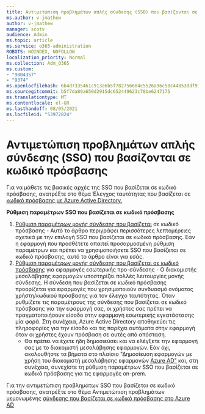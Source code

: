 ```yaml
---
title: Αντιμετώπιση προβλημάτων απλής σύνδεσης (SSO) που βασίζονται σε κωδικό πρόσβασης
ms.author: v-jmathew
author: v-jmathew
manager: scotv
audience: Admin
ms.topic: article
ms.service: o365-administration
ROBOTS: NOINDEX, NOFOLLOW
localization_priority: Normal
ms.collection: Adm_O365
ms.custom:
- "9004357"
- "9374"
ms.openlocfilehash: 6b4d7335461c913a6b5f782756684c5526a96c58c44853ddf9154aa51607bd4a
ms.sourcegitcommit: b5f7da89a650d2915dc652449623c78be6247175
ms.translationtype: MT
ms.contentlocale: el-GR
ms.lasthandoff: 08/05/2021
ms.locfileid: "53972824"
---
```

# <a name="troubleshoot-password-based-seamless-single-sign-on-sso-issues"></a>Αντιμετώπιση προβλημάτων απλής σύνδεσης (SSO) που βασίζονται σε κωδικό πρόσβασης

Για να μάθετε τις βασικές αρχές της SSO που βασίζεται σε κωδικό πρόσβασης, ανατρέξτε στο θέμα Έλεγχος ταυτότητας που βασίζεται σε [κωδικό πρόσβασης με Azure Active Directory.](https://docs.microsoft.com/azure/active-directory/fundamentals/auth-password-based-sso)

**Ρύθμιση παραμέτρων SSO που βασίζεται σε κωδικό πρόσβασης**

1. [Ρύθμιση παραμέτρων μονής σύνδεσης που βασίζεται](https://docs.microsoft.com/azure/active-directory/manage-apps/configure-password-single-sign-on-non-gallery-applications) σε κωδικό πρόσβασης - Αυτό το άρθρο περιγράφει περισσότερες λεπτομέρειες σχετικά με την επιλογή SSO που βασίζεται σε κωδικό πρόσβασης. Εάν η εφαρμογή που προσθέτετε απαιτεί προσαρμοσμένη ρύθμιση παραμέτρων και πρέπει να χρησιμοποιήσετε SSO που βασίζεται σε κωδικό πρόσβασης, αυτό το άρθρο είναι για εσάς.
2. [Ρύθμιση παραμέτρων μονής σύνδεσης που βασίζεται σε κωδικό πρόσβασης](https://docs.microsoft.com/azure/active-directory/manage-apps/application-proxy-configure-single-sign-on-password-vaulting) για εφαρμογές εσωτερικής προ-σύνδεσης - Ο διακομιστής μεσολάβησης εφαρμογών υποστηρίζει πολλές λειτουργίες μονής σύνδεσης. Η σύνδεση που βασίζεται σε κωδικό πρόσβασης προορίζεται για εφαρμογές που χρησιμοποιούν συνδυασμό ονόματος χρήστη/κωδικού πρόσβασης για τον έλεγχο ταυτότητας. Όταν ρυθμίζετε τις παραμέτρους της σύνδεσης που βασίζεται σε κωδικό πρόσβασης για την εφαρμογή σας, οι χρήστες σας πρέπει να πραγματοποιήσουν είσοδο στην εφαρμογή εσωτερικής εγκατάστασης μία φορά. Στη συνέχεια, Azure Active Directory αποθηκεύει τις πληροφορίες για την είσοδο και τις παρέχει αυτόματα στην εφαρμογή όταν οι χρήστες έχουν πρόσβαση σε αυτές από απόσταση.
    - Θα πρέπει να έχετε ήδη δημοσιεύσει και να ελέγξετε την εφαρμογή σας με το διακομιστή μεσολάβησης εφαρμογών. Εάν όχι, ακολουθήστε τα βήματα στο πλαίσιο "Δημοσίευση εφαρμογών με χρήση του διακομιστή μεσολάβησης εφαρμογών [Azure AD"](https://docs.microsoft.com/azure/active-directory/manage-apps/application-proxy-add-on-premises-application) και, στη συνέχεια, συνεχίστε τη ρύθμιση παραμέτρων SSO που βασίζεται σε κωδικό πρόσβασης για τις εφαρμογές on-prem.

Για την αντιμετώπιση προβλημάτων SSO που βασίζεται σε κωδικό πρόσβασης, ανατρέξτε στο θέμα Αντιμετώπιση προβλημάτων μεμονωμένης [σύνδεσης που βασίζεται σε κωδικό πρόσβασης στο Azure AD](https://docs.microsoft.com/azure/active-directory/manage-apps/troubleshoot-password-based-sso)
